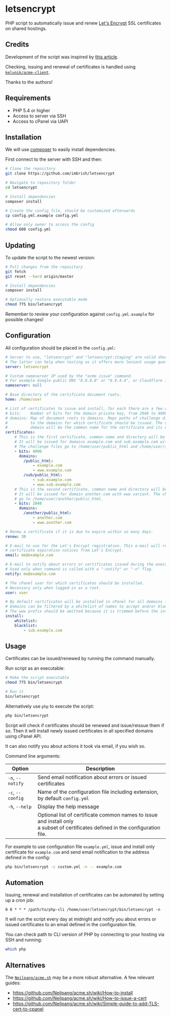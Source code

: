 # letsencrypt
PHP script to automatically issue and renew [Let's Encrypt](https://letsencrypt.org/) SSL certificates on shared hostings.

## Credits

Development of the script was inspired by [this article](https://neurobin.org/docs/web/fully-automated-letsencrypt-integration-with-cpanel/).

Checking, issuing and renewal of certificates is handled using [`kelunik/acme-client`](https://github.com/kelunik/acme-client).

Thanks to the authors!

## Requirements

- PHP 5.4 or higher
- Access to server via SSH
- Access to cPanel via UAPI

## Installation

We will use [composer](https://getcomposer.org/) to easily install dependencies.

First connect to the server with SSH and then:

```bash
# Clone the repository
git clone https://github.com/imbrish/letsencrypt

# Navigate to repository folder
cd letsencrypt

# Install dependencies
composer install

# Create the config file, should be customized afterwards
cp config.yml.example config.yml

# Allow only owner to access the config
chmod 600 config.yml
```

## Updating

To update the script to the newest version:

```bash
# Pull changes from the repository
git fetch
git reset --hard origin/master

# Install dependencies
composer install

# Optionally restore executable mode
chmod 775 bin/letsencrypt
```

Remember to review your configuration against `config.yml.example` for possible changes!

## Configuration

All configuration should be placed in the `config.yml`:

```yml
# Server to use, "letsencrypt" and "letsencrypt:staging" are valid shortcuts.
# The latter can help when testing as it offers more lenient usage quotas.
server: letsencrypt

# Custom nameserver IP used by the "acme issue" command.
# For example Google public DNS "8.8.8.8" or "8.8.4.4", or Cloudflare 1.1.1.1.
nameserver: null

# Base directory of the certificate document roots.
home: /home/user

# List of certificates to issue and install, for each there are a few options:
# bits:    Number of bits for the domain private key, from 2048 to 4096.
# domains: Map of document roots to domains. Maps paths of challenge directories
#          to the domains for which certificate should be issued. The very first
#          domain will be the common name for the certificate and its directory.
certificates:
    # This is the first certificate, common name and directory will be example.com.
    # It will be issued for domains example.com and sub.example.com with www variants.
    # The challenge files go to /home/user/public_html and /home/user/sub/public_html.
    - bits: 4096
      domains:
        /public_html:
            - example.com
            - www.example.com
        /sub/public_html:
            - sub.example.com
            - www.sub.example.com
    # This is the second certificate, common name and directory will be another.com.
    # It will be issued for domain another.com with www variant. The challenge files
    # go to /home/user/another/public_html.
    - bits: 2048
      domains:
        /another/public_html:
            - another.com
            - www.another.com

# Renew a certificate if it is due to expire within so many days.
renew: 30

# E-mail to use for the Let's Encrypt registration. This e-mail will receive
# certificate expiration notices from Let's Encrypt.
email: me@example.com

# E-mail to notify about errors or certificates issued during the execution.
# Used only when command is called with a "-notify" or "-n" flag.
notify: me@example.com

# The cPanel user for which certificates should be installed.
# Necessary only when logged-in as a root.
user: user

# By default certificates will be installed in cPanel for all domains listed above.
# Domains can be filtered by a whitelist of names to accept and/or blacklist to reject.
# The www prefix should be omitted because it is trimmed before the installation.
install:
    whitelist:
    blacklist:
        - sub.example.com
```

## Usage

Certificates can be issued/renewed by running the command manually.

Run script as an executable:

```bash
# Make the script executable
chmod 775 bin/letsencrypt

# Run it
bin/letsencrypt
```

Alternatively use `php` to execute the script:

```bash
php bin/letsencrypt
```

Script will check if certificates should be renewed and issue/reissue them if so.
Then it will install newly issued certificates in all specified domains using cPanel API.

It can also notify you about actions it took via email, if you wish so.

Command line arguments:

| Option | Description |
| --- | --- |
| `-n`, `--notify` | Send email notification about errors or issued certificates |
| `-c`, `--config` | Name of the configuration file including extension, by default `config.yml` |
| `-h`, `--help` | Display the help message |
| | Optional list of certificate common names to issue and install only <br> a subset of certificates defined in the configuration file. |

For example to use configuration file `example.yml`, issue and install only certificate for `example.com` and send email notification to the address defined in the config:

```bash
php bin/letsencrypt -c custom.yml -n -- example.com
```

## Automation

Issuing, renewal and installation of certificates can be automated by setting up a cron job:

```
0 0 * * * /path/to/php-cli /home/user/letsencrypt/bin/letsencrypt -n
```

It will run the script every day at midnight and notify you about errors or issued certificates to an email defined in the configuration file.

You can check path to CLI version of PHP by connecting to your hosting via SSH and running:

```bash
which php
```

## Alternatives

The [`Neilpang/acme.sh`](https://github.com/Neilpang/acme.sh) may be a more robust alternative. A few relevant guides:

- https://github.com/Neilpang/acme.sh/wiki/How-to-install
- https://github.com/Neilpang/acme.sh/wiki/How-to-issue-a-cert
- https://github.com/Neilpang/acme.sh/wiki/Simple-guide-to-add-TLS-cert-to-cpanel

